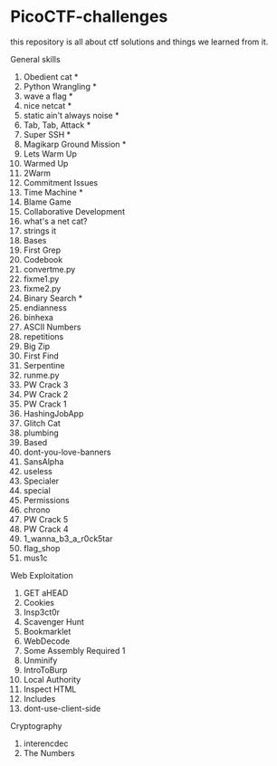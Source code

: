 # PicoCTF-challenges
this repository is all about ctf solutions and things we learned from it.

General skills
1. Obedient cat  *
2. Python Wrangling  *
3. wave a flag  *
4. nice netcat  *
5. static ain't always noise *
6. Tab, Tab, Attack *
7. Super SSH *
8. Magikarp Ground Mission *
9. Lets Warm Up
10. Warmed Up
11. 2Warm
12. Commitment Issues
13. Time Machine *
14. Blame Game
15. Collaborative Development
16. what's a net cat?
17. strings it
18. Bases
19. First Grep
20. Codebook
21. convertme.py
22. fixme1.py
23. fixme2.py
24. Binary Search *
25. endianness
26. binhexa
27. ASCII Numbers
28. repetitions
29. Big Zip 
30. First Find 
31. Serpentine
32. runme.py
33. PW Crack 3
34. PW Crack 2
35. PW Crack 1
36. HashingJobApp
37. Glitch Cat
38. plumbing
39. Based
40. dont-you-love-banners
41. SansAlpha
42. useless
43. Specialer
44. special
45. Permissions
46. chrono
47. PW Crack 5
48. PW Crack 4
49. 1_wanna_b3_a_r0ck5tar
50. flag_shop
51. mus1c

Web Exploitation
1. GET aHEAD
2. Cookies
3. Insp3ct0r
4. Scavenger Hunt
5. Bookmarklet
6. WebDecode
7. Some Assembly Required 1
8. Unminify
9. IntroToBurp
10. Local Authority
11. Inspect HTML
12. Includes
13. dont-use-client-side

Cryptography
1. interencdec
2. The Numbers

